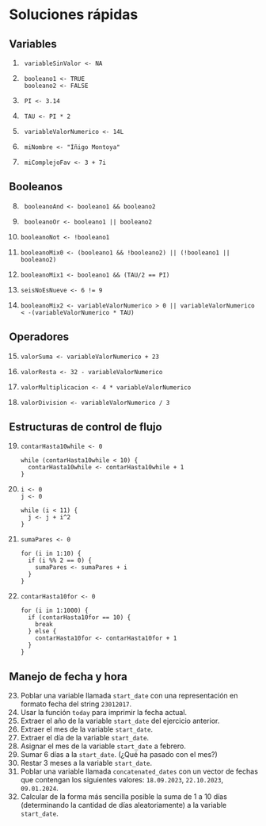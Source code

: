 # Soluciones rápidas

## Variables

1.
        variableSinValor <- NA

2.
        booleano1 <- TRUE
        booleano2 <- FALSE

3.
        PI <- 3.14

4.
        TAU <- PI * 2

5.
        variableValorNumerico <- 14L

6.
        miNombre <- "Íñigo Montoya"

7.
        miComplejoFav <- 3 + 7i

## Booleanos

8.
        booleanoAnd <- booleano1 && booleano2

9.
        booleanoOr <- booleano1 || booleano2

10.
        booleanoNot <- !booleano1

11.
        booleanoMix0 <- (booleano1 && !booleano2) || (!booleano1 || booleano2)

12.
        booleanoMix1 <- booleano1 && (TAU/2 == PI)

13.
        seisNoEsNueve <- 6 != 9

14.
        booleanoMix2 <- variableValorNumerico > 0 || variableValorNumerico < -(variableValorNumerico * TAU)

## Operadores

15.
        valorSuma <- variableValorNumerico + 23

16.
        valorResta <- 32 - variableValorNumerico

17.
        valorMultiplicacion <- 4 * variableValorNumerico

18.
        valorDivision <- variableValorNumerico / 3

## Estructuras de control de flujo

19.
        contarHasta10while <- 0

        while (contarHasta10while < 10) {
          contarHasta10while <- contarHasta10while + 1
        }

20.
        i <- 0
        j <- 0

        while (i < 11) {
          j <- j + i^2
        }

21.
        sumaPares <- 0

        for (i in 1:10) {
          if (i %% 2 == 0) {
            sumaPares <- sumaPares + i
          }
        }

22.
        contarHasta10for <- 0

        for (i in 1:1000) {
          if (contarHasta10for == 10) {
            break
          } else {
            contarHasta10for <- contarHasta10for + 1
          }
        }

## Manejo de fecha y hora

23. Poblar una variable llamada `start_date` con una representación en formato fecha del string `23012017`.
24. Usar la función `today` para imprimir la fecha actual.
25. Extraer el año de la variable `start_date` del ejercicio anterior.
26. Extraer el mes de la variable `start_date`.
27. Extraer el día de la variable `start_date`.
28. Asignar el mes de la variable `start_date` a febrero.
29. Sumar 6 días a la `start_date`. (¿Qué ha pasado con el mes?)
30. Restar 3 meses a la variable `start_date`.
31. Poblar una variable llamada `concatenated_dates` con un vector de fechas que contengan los siguientes valores: `18.09.2023`, `22.10.2023`, `09.01.2024`.
32. Calcular de la forma más sencilla posible la suma de 1 a 10 días (determinando la cantidad de días aleatoriamente) a la variable `start_date`.
